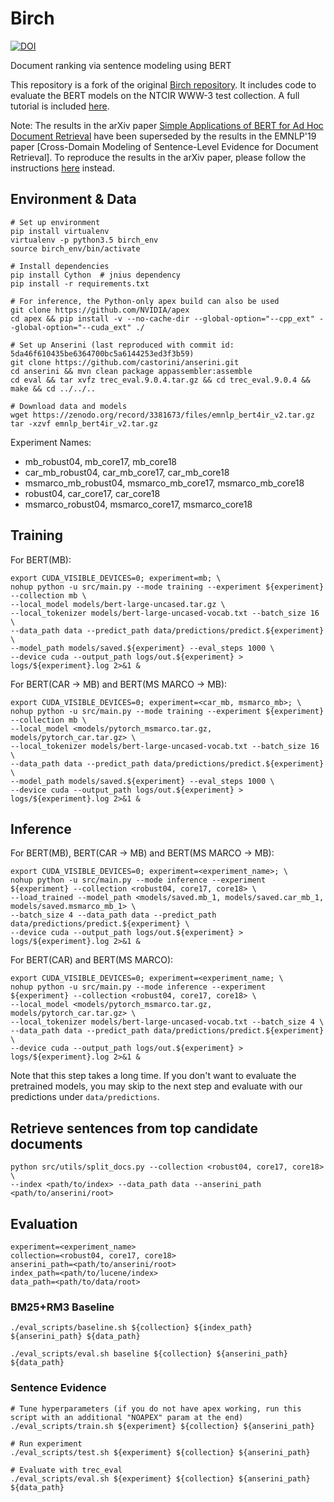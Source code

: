 # Birch
 
[ ![DOI](https://zenodo.org/badge/DOI/10.5281/zenodo.3381673.svg)](https://doi.org/10.5281/zenodo.3381673)
 
Document ranking via sentence modeling using BERT

This repository is a fork of the original [Birch repository](https://github.com/castorini/birch). It includes code to evaluate the BERT models on the NTCIR WWW-3 test collection. A full tutorial is included [here](tutorial/www3.md).

Note: 
The results in the arXiv paper [Simple Applications of BERT for Ad Hoc Document Retrieval](https://arxiv.org/abs/1903.10972) have been superseded by the results in the EMNLP'19 paper [Cross-Domain Modeling of Sentence-Level Evidence
for Document Retrieval].
To reproduce the results in the arXiv paper, please follow the instructions [here](https://github.com/castorini/birch/blob/master/reproduce_arxiv.md) instead.

## Environment & Data

```
# Set up environment
pip install virtualenv
virtualenv -p python3.5 birch_env
source birch_env/bin/activate

# Install dependencies
pip install Cython  # jnius dependency
pip install -r requirements.txt

# For inference, the Python-only apex build can also be used
git clone https://github.com/NVIDIA/apex
cd apex && pip install -v --no-cache-dir --global-option="--cpp_ext" --global-option="--cuda_ext" ./

# Set up Anserini (last reproduced with commit id: 5da46f610435be6364700bc5a6144253ed3f3b59)
git clone https://github.com/castorini/anserini.git
cd anserini && mvn clean package appassembler:assemble
cd eval && tar xvfz trec_eval.9.0.4.tar.gz && cd trec_eval.9.0.4 && make && cd ../../..

# Download data and models
wget https://zenodo.org/record/3381673/files/emnlp_bert4ir_v2.tar.gz
tar -xzvf emnlp_bert4ir_v2.tar.gz
```

Experiment Names:
- mb_robust04, mb_core17, mb_core18
- car_mb_robust04, car_mb_core17, car_mb_core18
- msmarco_mb_robust04, msmarco_mb_core17, msmarco_mb_core18
- robust04, car_core17, car_core18
- msmarco_robust04, msmarco_core17, msmarco_core18

## Training

For BERT(MB):

```
export CUDA_VISIBLE_DEVICES=0; experiment=mb; \
nohup python -u src/main.py --mode training --experiment ${experiment} --collection mb \
--local_model models/bert-large-uncased.tar.gz \
--local_tokenizer models/bert-large-uncased-vocab.txt --batch_size 16 \
--data_path data --predict_path data/predictions/predict.${experiment} \
--model_path models/saved.${experiment} --eval_steps 1000 \
--device cuda --output_path logs/out.${experiment} > logs/${experiment}.log 2>&1 &
```

For BERT(CAR -> MB) and BERT(MS MARCO -> MB):

```
export CUDA_VISIBLE_DEVICES=0; experiment=<car_mb, msmarco_mb>; \
nohup python -u src/main.py --mode training --experiment ${experiment} --collection mb \
--local_model <models/pytorch_msmarco.tar.gz, models/pytorch_car.tar.gz> \
--local_tokenizer models/bert-large-uncased-vocab.txt --batch_size 16 \
--data_path data --predict_path data/predictions/predict.${experiment} \
--model_path models/saved.${experiment} --eval_steps 1000 \
--device cuda --output_path logs/out.${experiment} > logs/${experiment}.log 2>&1 &
```

## Inference

For BERT(MB), BERT(CAR -> MB) and BERT(MS MARCO -> MB):

```
export CUDA_VISIBLE_DEVICES=0; experiment=<experiment_name>; \
nohup python -u src/main.py --mode inference --experiment ${experiment} --collection <robust04, core17, core18> \
--load_trained --model_path <models/saved.mb_1, models/saved.car_mb_1, models/saved.msmarco_mb_1> \
--batch_size 4 --data_path data --predict_path data/predictions/predict.${experiment} \
--device cuda --output_path logs/out.${experiment} > logs/${experiment}.log 2>&1 &
```

For BERT(CAR) and BERT(MS MARCO):

```
export CUDA_VISIBLE_DEVICES=0; experiment=<experiment_name; \
nohup python -u src/main.py --mode inference --experiment ${experiment} --collection <robust04, core17, core18> \
--local_model <models/pytorch_msmarco.tar.gz, models/pytorch_car.tar.gz> \
--local_tokenizer models/bert-large-uncased-vocab.txt --batch_size 4 \
--data_path data --predict_path data/predictions/predict.${experiment} \
--device cuda --output_path logs/out.${experiment} > logs/${experiment}.log 2>&1 &
```

Note that this step takes a long time. 
If you don't want to evaluate the pretrained models, you may skip to the next step and evaluate with our predictions under `data/predictions`.

## Retrieve sentences from top candidate documents

```
python src/utils/split_docs.py --collection <robust04, core17, core18> \
--index <path/to/index> --data_path data --anserini_path <path/to/anserini/root>
```

## Evaluation

```
experiment=<experiment_name>
collection=<robust04, core17, core18>
anserini_path=<path/to/anserini/root>
index_path=<path/to/lucene/index>
data_path=<path/to/data/root>
```

### BM25+RM3 Baseline

```
./eval_scripts/baseline.sh ${collection} ${index_path} ${anserini_path} ${data_path}

./eval_scripts/eval.sh baseline ${collection} ${anserini_path} ${data_path}
```

### Sentence Evidence

```
# Tune hyperparameters (if you do not have apex working, run this script with an additional "NOAPEX" param at the end)
./eval_scripts/train.sh ${experiment} ${collection} ${anserini_path}

# Run experiment
./eval_scripts/test.sh ${experiment} ${collection} ${anserini_path}

# Evaluate with trec_eval
./eval_scripts/eval.sh ${experiment} ${collection} ${anserini_path} ${data_path}
```
